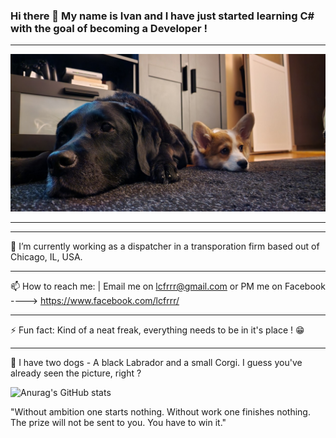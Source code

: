 ### Hi there 👋 My name is Ivan and I have just started learning C# with the goal of becoming a Developer ! 
-----------------------------------------------------------------------------------------------------------------------------------------------

![](Read_me_banner.jpg)

_______________________________________________________________________________________________________________________________________________

------------------------------------------------------------------------------------------------------------------------------------------------

🔭 I’m currently working as a dispatcher in a transporation firm based out of Chicago, IL, USA.

------------------------------------------------------------------------------------------------------------------------------------------------

📫 How to reach me:  | Email me on lcfrrr@gmail.com or PM me on Facebook ----> https://www.facebook.com/lcfrrr/

-------------------------------------------------------------------------------------------------------------------------------------------------

⚡ Fun fact: Kind of a neat freak, everything needs to be in it's place ! 😁 

------------------------------------------------------------------------------------------------------------------------------------------------

🐶 I have two dogs - A black Labrador and a small Corgi. I guess you've already seen the picture, right ? 

![Anurag's GitHub stats](https://github-readme-stats.vercel.app/api?username=I-M-Marinov&show_icons=true&theme=highcontrast)


"Without ambition one starts nothing. Without work one finishes nothing. The prize will not be sent to you. You have to win it."

<!--
**I-M-Marinov/I-M-Marinov** is a ✨ _special_ ✨ repository because its `README.md` (this file) appears on your GitHub profile.

Here are some ideas to get you started:

- 🔭 I’m currently working on ...
- 🌱 I’m currently learning ...
- 👯 I’m looking to collaborate on ...
- 🤔 I’m looking for help with ...
- 💬 Ask me about ...
- 📫 How to reach me: ...
- 😄 Pronouns: ...
- ⚡ Fun fact: ...
-->
